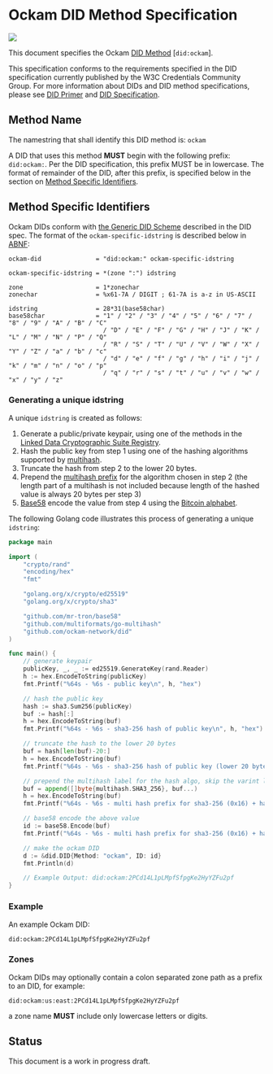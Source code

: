 # Ockam DID Method Specification

[![](https://img.shields.io/badge/Status-Draft-orange.svg?style=flat-square)](#Status)

This document specifies the Ockam [DID Method](1) [`did:ockam`].

This specification conforms to the requirements specified in the DID specification currently published by the W3C
Credentials Community Group. For more information about DIDs and DID method specifications, please see [DID Primer](2)
and [DID Specification](3).

## Method Name

The namestring that shall identify this DID method is: `ockam`

A DID that uses this method **MUST** begin with the following prefix: `did:ockam:`. Per the DID specification,
this prefix MUST be in lowercase. The format of remainder of the DID, after this prefix, is specified below in
the section on [Method Specific Identifiers](#method-specific-identifiers).

## Method Specific Identifiers

Ockam DIDs conform with [the Generic DID Scheme](4) described in the DID spec. The format of the
`ockam-specific-idstring` is described below in [ABNF](5):

```
ockam-did               = "did:ockam:" ockam-specific-idstring

ockam-specific-idstring = *(zone ":") idstring

zone                    = 1*zonechar
zonechar                = %x61-7A / DIGIT ; 61-7A is a-z in US-ASCII

idstring                = 28*31(base58char)
base58char              = "1" / "2" / "3" / "4" / "5" / "6" / "7" / "8" / "9" / "A" / "B" / "C"
                          / "D" / "E" / "F" / "G" / "H" / "J" / "K" / "L" / "M" / "N" / "P" / "Q"
                          / "R" / "S" / "T" / "U" / "V" / "W" / "X" / "Y" / "Z" / "a" / "b" / "c"
                          / "d" / "e" / "f" / "g" / "h" / "i" / "j" / "k" / "m" / "n" / "o" / "p"
                          / "q" / "r" / "s" / "t" / "u" / "v" / "w" / "x" / "y" / "z"
```

### Generating a unique idstring

A unique `idstring` is created as follows:

1.  Generate a public/private keypair, using one of the methods in the [Linked Data Cryptographic Suite Registry](6).
2.  Hash the public key from step 1 using one of the hashing algorithms supported by [multihash](7).
3.  Truncate the hash from step 2 to the lower 20 bytes.
4.  Prepend the [multihash prefix](8) for the algorithm chosen in step 2 (the length part of a multihash is not
    included because length of the hashed value is always 20 bytes per step 3)
5.  [Base58](9) encode the value from step 4 using the [Bitcoin alphabet](10).

The following Golang code illustrates this process of generating a unique `idstring`:

```go
package main

import (
	"crypto/rand"
	"encoding/hex"
	"fmt"

	"golang.org/x/crypto/ed25519"
	"golang.org/x/crypto/sha3"

	"github.com/mr-tron/base58"
	"github.com/multiformats/go-multihash"
	"github.com/ockam-network/did"
)

func main() {
	// generate keypair
	publicKey, _, _ := ed25519.GenerateKey(rand.Reader)
	h := hex.EncodeToString(publicKey)
	fmt.Printf("%64s - %6s - public key\n", h, "hex")

	// hash the public key
	hash := sha3.Sum256(publicKey)
	buf := hash[:]
	h = hex.EncodeToString(buf)
	fmt.Printf("%64s - %6s - sha3-256 hash of public key\n", h, "hex")

	// truncate the hash to the lower 20 bytes
	buf = hash[len(buf)-20:]
	h = hex.EncodeToString(buf)
	fmt.Printf("%64s - %6s - sha3-256 hash of public key (lower 20 bytes / 160 bits)\n", h, "hex")

	// prepend the multihash label for the hash algo, skip the varint length of the multihash, since that is fixed to 20
	buf = append([]byte{multihash.SHA3_256}, buf...)
	h = hex.EncodeToString(buf)
	fmt.Printf("%64s - %6s - multi hash prefix for sha3-256 (0x16) + hash of public key (lower 20 bytes)\n", h, "hex")

	// base58 encode the above value
	id := base58.Encode(buf)
	fmt.Printf("%64s - %6s - multi hash prefix for sha3-256 (0x16) + hash of public key (lower 20 bytes)\n", id, "base58")

	// make the ockam DID
	d := &did.DID{Method: "ockam", ID: id}
	fmt.Println(d)

	// Example Output: did:ockam:2PCd14L1pLMpfSfpgKe2HyYZFu2pf
}
```

### Example

An example Ockam DID:

```
did:ockam:2PCd14L1pLMpfSfpgKe2HyYZFu2pf
```

### Zones

Ockam DIDs may optionally contain a colon separated zone path as a prefix to an DID, for example:

```
did:ockam:us:east:2PCd14L1pLMpfSfpgKe2HyYZFu2pf
```

a zone name **MUST** include only lowercase letters or digits.

## Status

This document is a work in progress draft.

[1]: https://w3c-ccg.github.io/did-spec/#specific-did-method-schemes "Specific DID Method Schemes"
[2]: https://git.io/did-primer "DID Primer"
[3]: https://w3c-ccg.github.io/did-spec "DID Spec"
[4]: https://w3c-ccg.github.io/did-spec/#the-generic-did-scheme "Generic DID Scheme"
[5]: https://tools.ietf.org/html/rfc5234 "ABNF"
[6]: https://w3c-ccg.github.io/ld-cryptosuite-registry/ "Linked Data Cryptographic Suite Registry"
[7]: https://multiformats.io/multihash/ "Multihash"
[8]: https://github.com/multiformats/multicodec/blob/master/table.csv "Multihash Labels"
[9]: https://en.wikipedia.org/wiki/Base58 "Base58 Encoding"
[10]: https://en.bitcoinwiki.org/wiki/Base58#Alphabet_Base58 "Bitcoin Base58 Alphabet"
